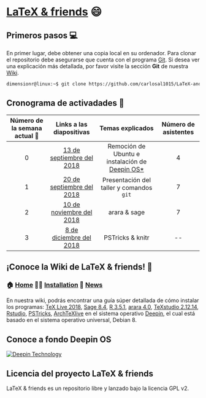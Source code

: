 [LaTeX & friends](https://github.com/carlosal1015/LaTeX-and-Friends) :smile:
===

## Primeros pasos :computer:

En primer lugar, debe obtener una copia local en su ordenador. Para clonar el repositorio debe asegurarse que cuenta con el programa [Git](https://git-scm.com/). Si desea ver una explicación más detallada, por favor visite la sección **Git** de nuestra [Wiki](https://github.com/carlosal1015/LaTeX-and-Friends/wiki).


```bash
dimensionr@linux:~$ git clone https://github.com/carlosal1015/LaTeX-and-Friends.git
```

## Cronograma de activadades :calendar:

| Número de la semana actual :date: | Links a las diapositivas | Temas explicados | Número de asistentes |
|:------------: | :----------: |:------:| :---------:|
| 0 | [13 de septiembre del 2018](https://slides.com/carlosal1015/deck-3/fullscreen#/2) | Remoción de Ubuntu e instalación de [Deepin OS*](https://www.deepin.org/en/2018/11/15/deepin15-8/)| 4 |
| 1 | [20 de septiembre del 2018]() | Presentación del taller y comandos `git`     | 7 |
| 2 | [10 de noviembre del 2018]() | arara & sage      | 7 |
| 3| [8 de diciembre del 2018]() | PSTricks & knitr | -- |
## ¡Conoce la Wiki de LaTeX & friends! :book:

### :house:	 [Home](https://github.com/carlosal1015/LaTeX-and-Friends/wiki) :man_technologist: [Installation](https://github.com/carlosal1015/LaTeX-and-Friends/wiki/Installation) :newspaper: [News](https://github.com/carlosal1015/LaTeX-and-Friends/wiki/News)
En nuestra wiki, podrás encontrar una guía súper detallada de cómo instalar los programas:
[TeX Live 2018](https://github.com/carlosal1015/LaTeX-and-Friends/wiki/Installation#tex-live-2018), [Sage 8.4](https://github.com/carlosal1015/LaTeX-and-Friends/wiki/Installation#sage-84), [R 3.5.1](https://github.com/carlosal1015/LaTeX-and-Friends/wiki/Installation#r), [arara 4.0](https://github.com/carlosal1015/LaTeX-and-Friends/wiki/Installation#arara), [TeXstudio 2.12.14](https://github.com/carlosal1015/LaTeX-and-Friends/wiki/Installation#texstudio), [Rstudio](https://github.com/carlosal1015/LaTeX-and-Friends/wiki/Installation#rstudio), [PSTricks](https://github.com/carlosal1015/LaTeX-and-Friends/wiki/Installation#pstricks), [ArchTeXlive](https://sourceforge.net/projects/archtexlive/) en el sistema operativo [Deepin](), el cual está basado en el sistema operativo universal, Debian 8.



## Conoce a fondo Deepin OS

[![Deepin Technology](http://img.youtube.com/vi/WYqsmZU6i0M/0.jpg)](http://www.youtube.com/watch?v=WYqsmZU6i0M)

## Licencia del proyecto LaTeX & friends

LaTeX & friends es un repositorio libre y lanzado bajo la licencia GPL v2.
